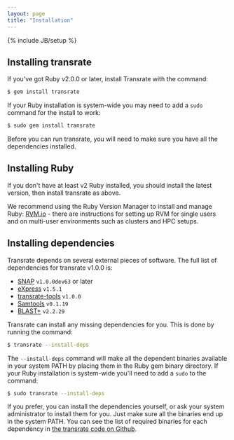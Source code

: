 ```yaml
---
layout: page
title: "Installation"
---
```


{% include JB/setup %}

## Installing transrate

If you've got Ruby v2.0.0 or later, install Transrate with the command:

```bash
$ gem install transrate
```

If your Ruby installation is system-wide you may need to add a `sudo` command for the install to work:

```bash
$ sudo gem install transrate
```

Before you can run transrate, you will need to make sure you have all the dependencies installed.

## Installing Ruby

If you don't have at least v2 Ruby installed, you should install the latest version, then install transrate as above.

We recommend using the Ruby Version Manager to install and manage Ruby: [RVM.io](http://rvm.io) - there are instructions for setting up RVM for single users and on multi-user environments such as clusters and HPC setups.

## Installing dependencies

Transrate depends on several external pieces of software. The full list of dependencies for transrate v1.0.0 is:

- [SNAP](http://snap.cs.berkeley.edu/) `v1.0.0dev63` or later
- [eXpress](http://bio.math.berkeley.edu/eXpress/) `v1.5.1`
- [transrate-tools](https://github.com/cboursnell/transrate-bam-read) `v1.0.0`
- [Samtools](http://samtools.sourceforge.net/) `v0.1.19`
- [BLAST+](http://blast.ncbi.nlm.nih.gov/Blast.cgi?PAGE_TYPE=BlastDocs&DOC_TYPE=Download) `v2.2.29`

Transrate can install any missing dependencies for you. This is done by running the command:

```bash
$ transrate --install-deps
```

The `--install-deps` command will make all the dependent binaries available in your system PATH by placing them in the Ruby gem binary directory. If your Ruby installation is system-wide you'll need to add a `sudo` to the command:

```bash
$ sudo transrate --install-deps
```

If you prefer, you can install the dependencies yourself, or ask your system administrator to install them for you. Just make sure all the binaries end up in the system PATH. You can see the list of required binaries for each dependency in [the transrate code on Github](https://github.com/Blahah/transrate/blob/master/deps/deps.yaml).
